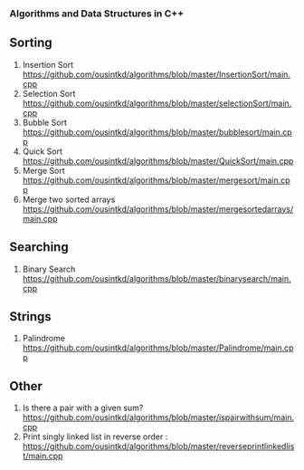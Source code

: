 ### Algorithms and Data Structures in C++

## Sorting
   1. Insertion Sort https://github.com/ousintkd/algorithms/blob/master/InsertionSort/main.cpp
   2. Selection Sort https://github.com/ousintkd/algorithms/blob/master/selectionSort/main.cpp
   3. Bubble Sort https://github.com/ousintkd/algorithms/blob/master/bubblesort/main.cpp
   4. Quick Sort https://github.com/ousintkd/algorithms/blob/master/QuickSort/main.cpp
   5. Merge Sort https://github.com/ousintkd/algorithms/blob/master/mergesort/main.cpp
   6. Merge two sorted arrays https://github.com/ousintkd/algorithms/blob/master/mergesortedarrays/main.cpp

## Searching
   1. Binary Search https://github.com/ousintkd/algorithms/blob/master/binarysearch/main.cpp

## Strings
   1. Palindrome https://github.com/ousintkd/algorithms/blob/master/Palindrome/main.cpp

## Other
   1. Is there a pair with a given sum? https://github.com/ousintkd/algorithms/blob/master/ispairwithsum/main.cpp
   2. Print singly linked list in reverse order : https://github.com/ousintkd/algorithms/blob/master/reverseprintlinkedlist/main.cpp
